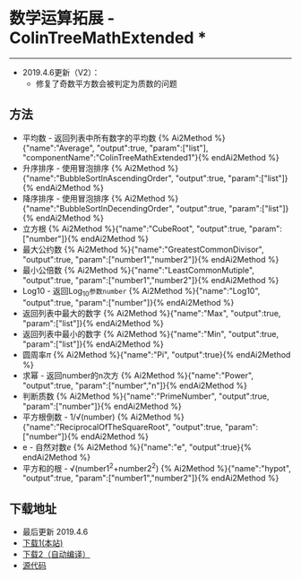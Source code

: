 # 数学运算拓展 - ColinTreeMathExtended *

---


* 2019.4.6更新（V2）：
  * 修复了奇数平方数会被判定为质数的问题

## 方法

* 平均数 - 返回列表中所有数字的平均数
  {% Ai2Method %}{"name":"Average", "output":true, "param":["list"], "componentName":"ColinTreeMathExtended1"}{% endAi2Method %}
* 升序排序 - 使用冒泡排序
  {% Ai2Method %}{"name":"BubbleSortInAscendingOrder", "output":true, "param":["list"]}{% endAi2Method %}
* 降序排序 - 使用冒泡排序
  {% Ai2Method %}{"name":"BubbleSortInDecendingOrder", "output":true, "param":["list"]}{% endAi2Method %}
* 立方根
  {% Ai2Method %}{"name":"CubeRoot", "output":true, "param":["number"]}{% endAi2Method %}
* 最大公约数
  {% Ai2Method %}{"name":"GreatestCommonDivisor", "output":true, "param":["number1","number2"]}{% endAi2Method %}
* 最小公倍数
  {% Ai2Method %}{"name":"LeastCommonMutiple", "output":true, "param":["number1","number2"]}{% endAi2Method %}
* Log10 - 返回Log<sub>10</sub>`参数number`
  {% Ai2Method %}{"name":"Log10", "output":true, "param":["number"]}{% endAi2Method %}
* 返回列表中最大的数字
  {% Ai2Method %}{"name":"Max", "output":true, "param":["list"]}{% endAi2Method %}
* 返回列表中最小的数字
  {% Ai2Method %}{"name":"Min", "output":true, "param":["list"]}{% endAi2Method %}
* 圆周率*π*
  {% Ai2Method %}{"name":"Pi", "output":true}{% endAi2Method %}
* 求幂 - 返回number的n次方
  {% Ai2Method %}{"name":"Power", "output":true, "param":["number","n"]}{% endAi2Method %}
* 判断质数
  {% Ai2Method %}{"name":"PrimeNumber", "output":true, "param":["number"]}{% endAi2Method %}
* 平方根倒数 - 1/&#8730;(number)
  {% Ai2Method %}{"name":"ReciprocalOfTheSquareRoot", "output":true, "param":["number"]}{% endAi2Method %}
* e - 自然对数*e*
  {% Ai2Method %}{"name":"e", "output":true}{% endAi2Method %}
* 平方和的根 - &#8730;(number1<sup>2</sup>+number2<sup>2</sup>)
  {% Ai2Method %}{"name":"hypot", "output":true, "param":["number1","number2"]}{% endAi2Method %}

## 下载地址

* 最后更新 2019.4.6
* <a href="/aix/cn.colintree.aix.ColinTreeMathExtended-v2.aix" target="_blank">下载1(本站)</a>
* [下载2（自动编译）](https://github.com/OpenSourceAIX/ColinTreeMathExtended/releases/download/v2/binary.zip)
* [源代码](https://github.com/OpenSourceAIX/ColinTreeMathExtended)